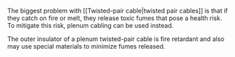 The biggest problem with [[Twisted-pair cable|twisted pair cables]] is that if they catch on fire or melt, they release toxic fumes that pose a health risk. To mitigate this risk, plenum cabling can be used instead.

The outer insulator of a plenum twisted-pair cable is fire retardant and also may use special materials to minimize fumes released.